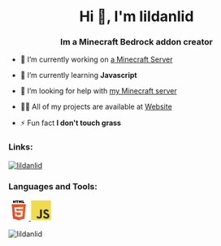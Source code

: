 <h1 align="center">Hi 👋, I'm lildanlid</h1>
<h3 align="center">Im a Minecraft Bedrock addon creator</h3>

- 🔭 I’m currently working on [a Minecraft Server](https://lildanlid.github.io/)

- 🌱 I’m currently learning **Javascript**

- 🤝 I’m looking for help with [my Minecraft server](https://lildanlid.github.io/)

- 👨‍💻 All of my projects are available at [Website](https://lildanlid-my-addons.carrd.co/)

- ⚡ Fun fact **I don't touch grass**

<h3 align="left">Links:</h3>
<p align="left">
<a href="https://twitter.com/lildanlid" target="blank"><img align="center" src="https://raw.githubusercontent.com/rahuldkjain/github-profile-readme-generator/master/src/images/icons/Social/twitter.svg" alt="lildanlid" height="30" width="40" /></a>
</p>

<h3 align="left">Languages and Tools:</h3>
<p align="left"> <a href="https://www.w3.org/html/" target="_blank" rel="noreferrer"> <img src="https://raw.githubusercontent.com/devicons/devicon/master/icons/html5/html5-original-wordmark.svg" alt="html5" width="40" height="40"/> </a> <a href="https://developer.mozilla.org/en-US/docs/Web/JavaScript" target="_blank" rel="noreferrer"> <img src="https://raw.githubusercontent.com/devicons/devicon/master/icons/javascript/javascript-original.svg" alt="javascript" width="40" height="40"/> </a> </p>

<p><img align="center" src="https://github-readme-stats.vercel.app/api/top-langs?username=lildanlid&show_icons=true&locale=en&layout=compact" alt="lildanlid" /></p>
